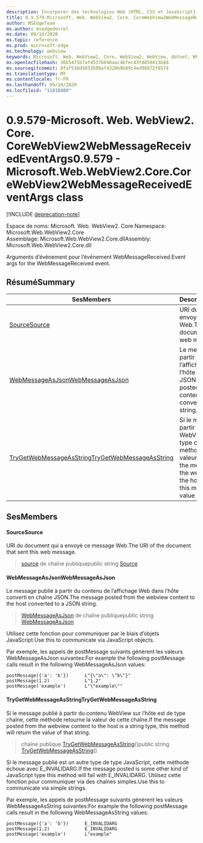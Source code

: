 ```yaml
---
description: Incorporer des technologies Web (HTML, CSS et JavaScript) dans vos applications natives avec le contrôle Microsoft Edge WebView2
title: 0.9.579-Microsoft. Web. WebView2. Core. CoreWebView2WebMessageReceivedEventArgs
author: MSEdgeTeam
ms.author: msedgedevrel
ms.date: 09/10/2020
ms.topic: reference
ms.prod: microsoft-edge
ms.technology: webview
keywords: Microsoft. Web. WebView2, Core, WebView2, WebView, dotnet, WPF, WinForms, application, Edge, CoreWebView2, CoreWebView2Controller, contrôle de navigateur, Edge html, Microsoft. Web. WebView2. Core. CoreWebView2WebMessageReceivedEventArgs
ms.openlocfilehash: 36b5475b7af4537b640aac4bfec43f4850413b88
ms.sourcegitcommit: 0faf538d5033508af4320b9b89c4ed99872f0574
ms.translationtype: MT
ms.contentlocale: fr-FR
ms.lasthandoff: 09/10/2020
ms.locfileid: "11010480"
---
```

# <span data-ttu-id="7c15d-104">0.9.579-Microsoft. Web. WebView2. Core. CoreWebView2WebMessageReceivedEventArgs</span><span class="sxs-lookup"><span data-stu-id="7c15d-104">0.9.579 - Microsoft.Web.WebView2.Core.CoreWebView2WebMessageReceivedEventArgs class</span></span> 

[!INCLUDE [deprecation-note](../../includes/deprecation-note.md)]

<span data-ttu-id="7c15d-105">Espace de noms: Microsoft. Web. WebView2. Core </span><span class="sxs-lookup"><span data-stu-id="7c15d-105">Namespace: Microsoft.Web.WebView2.Core</span></span>\
<span data-ttu-id="7c15d-106">Assemblage: Microsoft.Web.WebView2.Core.dll</span><span class="sxs-lookup"><span data-stu-id="7c15d-106">Assembly: Microsoft.Web.WebView2.Core.dll</span></span>

<span data-ttu-id="7c15d-107">Arguments d’événement pour l’événement WebMessageReceived.</span><span class="sxs-lookup"><span data-stu-id="7c15d-107">Event args for the WebMessageReceived event.</span></span>

## <span data-ttu-id="7c15d-108">Résumé</span><span class="sxs-lookup"><span data-stu-id="7c15d-108">Summary</span></span>

 <span data-ttu-id="7c15d-109">Ses</span><span class="sxs-lookup"><span data-stu-id="7c15d-109">Members</span></span>                        | <span data-ttu-id="7c15d-110">Descriptions</span><span class="sxs-lookup"><span data-stu-id="7c15d-110">Descriptions</span></span>
--------------------------------|---------------------------------------------
[<span data-ttu-id="7c15d-111">Source</span><span class="sxs-lookup"><span data-stu-id="7c15d-111">Source</span></span>](#source) | <span data-ttu-id="7c15d-112">URI du document qui a envoyé ce message Web.</span><span class="sxs-lookup"><span data-stu-id="7c15d-112">The URI of the document that sent this web message.</span></span>
[<span data-ttu-id="7c15d-113">WebMessageAsJson</span><span class="sxs-lookup"><span data-stu-id="7c15d-113">WebMessageAsJson</span></span>](#webmessageasjson) | <span data-ttu-id="7c15d-114">Le message publié à partir du contenu de l’affichage Web dans l’hôte converti en chaîne JSON.</span><span class="sxs-lookup"><span data-stu-id="7c15d-114">The message posted from the webview content to the host converted to a JSON string.</span></span>
[<span data-ttu-id="7c15d-115">TryGetWebMessageAsString</span><span class="sxs-lookup"><span data-stu-id="7c15d-115">TryGetWebMessageAsString</span></span>](#trygetwebmessageasstring) | <span data-ttu-id="7c15d-116">Si le message publié à partir du contenu WebView sur l’hôte est de type chaîne, cette méthode retourne la valeur de cette chaîne.</span><span class="sxs-lookup"><span data-stu-id="7c15d-116">If the message posted from the webview content to the host is a string type, this method will return the value of that string.</span></span>

## <span data-ttu-id="7c15d-117">Ses</span><span class="sxs-lookup"><span data-stu-id="7c15d-117">Members</span></span>

#### <span data-ttu-id="7c15d-118">Source</span><span class="sxs-lookup"><span data-stu-id="7c15d-118">Source</span></span> 

<span data-ttu-id="7c15d-119">URI du document qui a envoyé ce message Web.</span><span class="sxs-lookup"><span data-stu-id="7c15d-119">The URI of the document that sent this web message.</span></span>

> <span data-ttu-id="7c15d-120">[source](#source) de chaîne publique</span><span class="sxs-lookup"><span data-stu-id="7c15d-120">public string [Source](#source)</span></span>

#### <span data-ttu-id="7c15d-121">WebMessageAsJson</span><span class="sxs-lookup"><span data-stu-id="7c15d-121">WebMessageAsJson</span></span> 

<span data-ttu-id="7c15d-122">Le message publié à partir du contenu de l’affichage Web dans l’hôte converti en chaîne JSON.</span><span class="sxs-lookup"><span data-stu-id="7c15d-122">The message posted from the webview content to the host converted to a JSON string.</span></span>

> <span data-ttu-id="7c15d-123">[WebMessageAsJson](#webmessageasjson) de chaîne publique</span><span class="sxs-lookup"><span data-stu-id="7c15d-123">public string [WebMessageAsJson](#webmessageasjson)</span></span>

<span data-ttu-id="7c15d-124">Utilisez cette fonction pour communiquer par le biais d’objets JavaScript.</span><span class="sxs-lookup"><span data-stu-id="7c15d-124">Use this to communicate via JavaScript objects.</span></span>

<span data-ttu-id="7c15d-125">Par exemple, les appels de postMessage suivants génèrent les valeurs WebMessageAsJson suivantes:</span><span class="sxs-lookup"><span data-stu-id="7c15d-125">For example the following postMessage calls result in the following WebMessageAsJson values:</span></span>

```
postMessage({'a': 'b'})      L"{\"a\": \"b\"}"
postMessage(1.2)             L"1.2"
postMessage('example')       L"\"example\""
```

#### <span data-ttu-id="7c15d-126">TryGetWebMessageAsString</span><span class="sxs-lookup"><span data-stu-id="7c15d-126">TryGetWebMessageAsString</span></span> 

<span data-ttu-id="7c15d-127">Si le message publié à partir du contenu WebView sur l’hôte est de type chaîne, cette méthode retourne la valeur de cette chaîne.</span><span class="sxs-lookup"><span data-stu-id="7c15d-127">If the message posted from the webview content to the host is a string type, this method will return the value of that string.</span></span>

> <span data-ttu-id="7c15d-128">chaîne publique [TryGetWebMessageAsString](#trygetwebmessageasstring)()</span><span class="sxs-lookup"><span data-stu-id="7c15d-128">public string [TryGetWebMessageAsString](#trygetwebmessageasstring)()</span></span>

<span data-ttu-id="7c15d-129">Si le message publié est un autre type de type JavaScript, cette méthode échoue avec E_INVALIDARG.</span><span class="sxs-lookup"><span data-stu-id="7c15d-129">If the message posted is some other kind of JavaScript type this method will fail with E_INVALIDARG.</span></span> <span data-ttu-id="7c15d-130">Utilisez cette fonction pour communiquer via des chaînes simples.</span><span class="sxs-lookup"><span data-stu-id="7c15d-130">Use this to communicate via simple strings.</span></span>

<span data-ttu-id="7c15d-131">Par exemple, les appels de postMessage suivants génèrent les valeurs WebMessageAsString suivantes:</span><span class="sxs-lookup"><span data-stu-id="7c15d-131">For example the following postMessage calls result in the following WebMessageAsString values:</span></span>

```
postMessage({'a': 'b'})      E_INVALIDARG
postMessage(1.2)             E_INVALIDARG
postMessage('example')       L"example"
```


